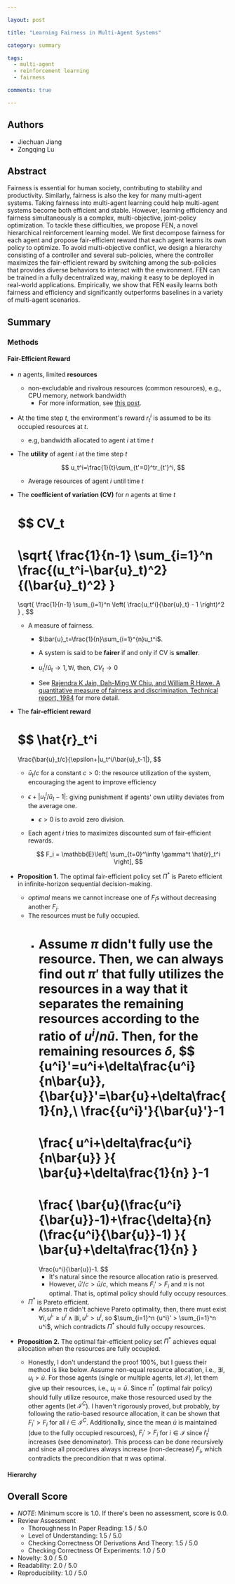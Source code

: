 ```yaml
---

layout: post

title: "Learning Fairness in Multi-Agent Systems"

category: summary

tags:
  - multi-agent
  - reinforcement learning
  - fairness

comments: true

---
```


## Authors
- Jiechuan Jiang
- Zongqing Lu

## Abstract
Fairness is essential for human society, contributing to stability and productivity. Similarly, fairness is also the key for many multi-agent systems. Taking fairness into multi-agent learning could help multi-agent systems become both efficient and stable. However, learning efficiency and fairness simultaneously is a complex, multi-objective, joint-policy optimization. To tackle these difficulties, we propose FEN, a novel hierarchical reinforcement learning model. We first decompose fairness for each agent and propose fair-efficient reward that each agent learns its own policy to optimize. To avoid multi-objective conflict, we design a hierarchy consisting of a controller and several sub-policies, where the controller maximizes the fair-efficient reward by switching among the sub-policies that provides diverse behaviors to interact with the environment. FEN can be trained in a fully decentralized way, making it easy to be deployed in real-world applications. Empirically, we show that FEN easily learns both fairness and efficiency and significantly outperforms baselines in a variety of multi-agent scenarios.

## Summary

### Methods

#### Fair-Efficient Reward

- $n$ agents, limited **resources**
  - non-excludable and rivalrous resources (common resources), e.g., CPU memory, network bandwidth
    - For more information, see [this post](https://www.reviewecon.com/rival-excludable).

- At the time step $t$, the environment's reward $r_t^i$ is assumed to be its occupied resources at $t$.
  - e.g, bandwidth allocated to agent $i$ at time $t$

- The **utility** of agent $i$ at the time step $t$

  $$
  u_t^i=\frac{1}{t}\sum_{t'=0}^tr_{t'}^i,
  $$

  - Average resources of agent $i$ until time $t$

- The **coefficient of variation (CV)** for $n$ agents at time $t$

  $$
  CV_t
  =
  \sqrt{
    \frac{1}{n-1}
    \sum_{i=1}^n
    \frac{(u_t^i-\bar{u}_t)^2}{(\bar{u}_t)^2}
  }
  =
  \sqrt{
    \frac{1}{n-1}
    \sum_{i=1}^n
    \left(
      \frac{u_t^i}{\bar{u}_t} - 1
    \right)^2
  }
  ,
  $$

  - A measure of fairness.

    - $\bar{u}_t=\frac{1}{n}\sum_{i=1}^{n}u_t^i$.

    - A system is said to be **fairer** if and only if CV is **smaller**.
    - $u_t^i/\bar{u}_t\rightarrow 1,\forall i$, then, $CV_t\rightarrow0$
    - See [Rajendra K Jain, Dah-Ming W Chiu, and William R Hawe. A quantitative measure of fairness and discrimination. Technical report, 1984](https://arxiv.org/abs/cs/9809099) for more detail.

- The **fair-efficient reward**

  $$
  \hat{r}_t^i
  =
  \frac{\bar{u}_t/c}{\epsilon+|u_t^i/\bar{u}_t-1|},
  $$

  - $\bar{u}_t/c$ for a constant $c>0$: the resource utilization of the system, encouraging the agent to improve efficiency
  - $\epsilon + \lvert u_t^i/\bar{u}_t-1 \rvert$: giving punishment if agents' own utility deviates from the average one.
    - $\epsilon>0$ is to avoid zero division.

  - Each agent $i$ tries to maximizes discounted sum of fair-efficient rewards.

    $$
    F_i = \mathbb{E}\left[
      \sum_{t=0}^\infty \gamma^t \hat{r}_t^i
    \right],
    $$


- **Proposition 1.** The optimal fair-efficient policy set $\Pi^*$ is Pareto efficient in infinite-horizon sequential decision-making.

  - *optimal* means we cannot increase one of $F_i$s without decreasing another $F_j$.
  - The resources must be fully occupied.
    - Assume $\pi$ didn't fully use the resource. Then, we can always find out $\pi'$ that fully utilizes the resources in a way that it separates the remaining resources according to the ratio of $u^i/n\bar{u}$. Then, for the remaining resources $\delta$,
      $$
        {u^i}'=u^i+\delta\frac{u^i}{n\bar{u}},
        {\bar{u}}'=\bar{u}+\delta\frac{1}{n},\\
        \frac{{u^i}'}{\bar{u}'}-1
        =
        \frac{
          u^i+\delta\frac{u^i}{n\bar{u}}
        }{
          \bar{u}+\delta\frac{1}{n}
        }-1
        =
        \frac{
          \bar{u}(\frac{u^i}{\bar{u}}-1)+\frac{\delta}{n}(\frac{u^i}{\bar{u}}-1)
        }{
          \bar{u}+\delta\frac{1}{n}
        }
        =
        \frac{u^i}{\bar{u}}-1.
      $$
      - It's natural since the resource allocation ratio is preserved.
      - However, $\bar{u}'/c > \bar{u}/c$, which means $F_i'>F_i$ and $\pi$ is not optimal. That is, optimal policy should fully occupy resources.
  - $\Pi^*$ is Pareto efficient.
    - Assume $\pi$ didn't achieve Pareto optimality, then, there must exist
      $\forall i, {u^i}'\ge u^i \land \exists i, {u^i}' > u^i$,
      so $\sum_{i=1}^n {u^i}' > \sum_{i=1}^n u^i$, which contradicts $\Pi^*$ should fully occupy resources.

- **Proposition 2.** The optimal fair-efficient policy set $\Pi^*$ achieves equal allocation when the resources are fully occupied.

  - Honestly, I don't understand the proof 100%, but I guess their method is like below. Assume non-equal resource allocation, i.e., $\exists i, u_i>\bar{u}$. For those agents (single or multiple agents, let $\mathcal{I}$), let them give up their resources, i.e., $u_i=\bar{u}$. Since $\pi^*$ (optimal fair policy) should fully utilize resource, make those resourced used by the other agents (let $\mathcal{I}^C$). I haven't rigorously proved, but probably, by following the ratio-based resource allocation, it can be shown that $F_i'>F_i$ for all $i\in\mathcal{I}^C$. Additionally, since the mean $\bar{u}$ is maintained (due to the fully occupied resources), $F_i' > F_i$ for $i\in\mathcal{I}$ since $\hat{r}_t^i$ increases (see denominator). This process can be done recursively and since all procedures always increase (non-decrease) $F_i$, which contradicts the precondition that $\pi$ was optimal.

#### Hierarchy


## Overall Score
- *NOTE*: Minimum score is 1.0. If there's been no assessment, score is 0.0.
- Review Assessment
  - Thoroughness In Paper Reading: 1.5 / 5.0
  - Level of Understanding: 1.5 / 5.0
  - Checking Correctness Of Derivations And Theory: 1.5 / 5.0
  - Checking Correctness Of Experiments: 1.0 / 5.0
- Novelty: 3.0 / 5.0
- Readability: 2.0 / 5.0
- Reproducibility: 1.0 / 5.0
